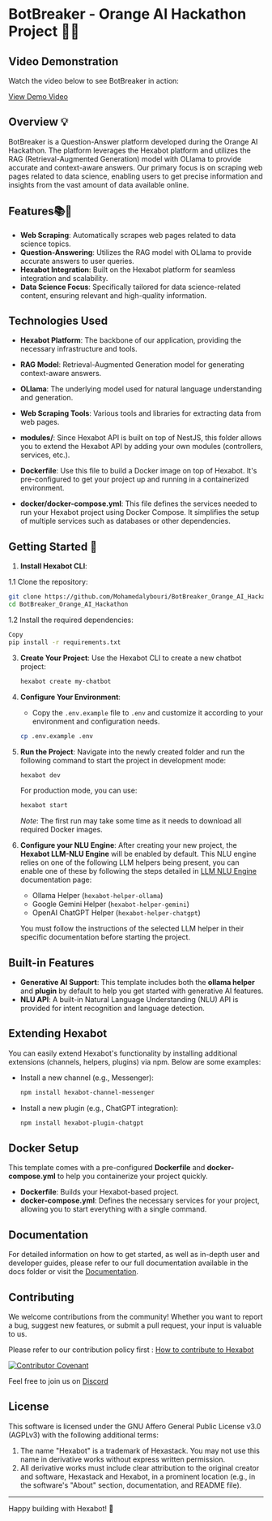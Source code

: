 # BotBreaker - Orange AI Hackathon Project 🚀🤖

## Video Demonstration 
Watch the video below to see BotBreaker in action:

[View Demo Video](./Video/Ai%20Educator_Orang%20Hackathon.mp4)

## Overview 💡
BotBreaker is a Question-Answer platform developed during the Orange AI Hackathon. The platform leverages the Hexabot platform and utilizes the RAG (Retrieval-Augmented Generation) model with OLlama to provide accurate and context-aware answers. Our primary focus is on scraping web pages related to data science, enabling users to get precise information and insights from the vast amount of data available online.

## Features📚🤖
- **Web Scraping**: Automatically scrapes web pages related to data science topics.
- **Question-Answering**: Utilizes the RAG model with OLlama to provide accurate answers to user queries.
- **Hexabot Integration**: Built on the Hexabot platform for seamless integration and scalability.
- **Data Science Focus**: Specifically tailored for data science-related content, ensuring relevant and high-quality information.

## Technologies Used
- **Hexabot Platform**: The backbone of our application, providing the necessary infrastructure and tools.
- **RAG Model**: Retrieval-Augmented Generation model for generating context-aware answers.
- **OLlama**: The underlying model used for natural language understanding and generation.
- **Web Scraping Tools**: Various tools and libraries for extracting data from web pages.

- **modules/**: Since Hexabot API is built on top of NestJS, this folder allows you to extend the Hexabot API by adding your own modules (controllers, services, etc.).

- **Dockerfile**: Use this file to build a Docker image on top of Hexabot. It's pre-configured to get your project up and running in a containerized environment.

- **docker/docker-compose.yml**: This file defines the services needed to run your Hexabot project using Docker Compose. It simplifies the setup of multiple services such as databases or other dependencies.

## Getting Started  🎉

1. **Install Hexabot CLI**:
   
  1.1 Clone the repository:
   ```bash
   git clone https://github.com/Mohamedalybouri/BotBreaker_Orange_AI_Hackathon.git
   cd BotBreaker_Orange_AI_Hackathon
  ```
  1.2 Install the required dependencies:
  
  ```bash
  Copy
  pip install -r requirements.txt
  ```
3. **Create Your Project**:
   Use the Hexabot CLI to create a new chatbot project:

   ```bash
   hexabot create my-chatbot
   ```

4. **Configure Your Environment**:

   - Copy the `.env.example` file to `.env` and customize it according to your environment and configuration needs.

   ```bash
   cp .env.example .env
   ```

5. **Run the Project**:
   Navigate into the newly created folder and run the following command to start the project in development mode:

   ```bash
   hexabot dev
   ```

   For production mode, you can use:

   ```bash
   hexabot start
   ```

   _Note_: The first run may take some time as it needs to download all required Docker images.

6. **Configure your NLU Engine**:
   After creating your new project, the **Hexabot LLM-NLU Engine** will be enabled by default. This NLU engine relies on one of the following LLM helpers being present, you can enable one of these by following the steps detailed in [LLM NLU Engine](https://docs.hexabot.ai/user-guide/nlu/nlu-engines/llm-nlu-engine) documentation page:

   - Ollama Helper (`hexabot-helper-ollama`)
   - Google Gemini Helper (`hexabot-helper-gemini`)
   - OpenAI ChatGPT Helper (`hexabot-helper-chatgpt`)

   You must follow the instructions of the selected LLM helper in their specific documentation before starting the project.

## Built-in Features

- **Generative AI Support**: This template includes both the **ollama helper** and **plugin** by default to help you get started with generative AI features.
- **NLU API**: A built-in Natural Language Understanding (NLU) API is provided for intent recognition and language detection.

## Extending Hexabot

You can easily extend Hexabot's functionality by installing additional extensions (channels, helpers, plugins) via npm. Below are some examples:

- Install a new channel (e.g., Messenger):

  ```bash
  npm install hexabot-channel-messenger
  ```

- Install a new plugin (e.g., ChatGPT integration):
  ```bash
  npm install hexabot-plugin-chatgpt
  ```

## Docker Setup

This template comes with a pre-configured **Dockerfile** and **docker-compose.yml** to help you containerize your project quickly.

- **Dockerfile**: Builds your Hexabot-based project.
- **docker-compose.yml**: Defines the necessary services for your project, allowing you to start everything with a single command.

## Documentation

For detailed information on how to get started, as well as in-depth user and developer guides, please refer to our full documentation available in the docs folder or visit the [Documentation](https://docs.hexabot.ai).

## Contributing

We welcome contributions from the community! Whether you want to report a bug, suggest new features, or submit a pull request, your input is valuable to us.

Please refer to our contribution policy first : [How to contribute to Hexabot](https://github.com/Hexastack/Hexabot/blob/main/CONTRIBUTING.md)

[![Contributor Covenant](https://img.shields.io/badge/Contributor%20Covenant-2.1-4baaaa.svg)](./CODE_OF_CONDUCT.md)

Feel free to join us on [Discord](https://discord.gg/rNb9t2MFkG)

## License

This software is licensed under the GNU Affero General Public License v3.0 (AGPLv3) with the following additional terms:

1. The name "Hexabot" is a trademark of Hexastack. You may not use this name in derivative works without express written permission.
2. All derivative works must include clear attribution to the original creator and software, Hexastack and Hexabot, in a prominent location (e.g., in the software's "About" section, documentation, and README file).

---

Happy building with Hexabot! 🎉
